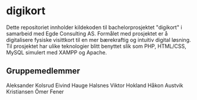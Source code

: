 # digikort

Dette repositoriet innholder kildekoden til bachelorprosjektet "digikort" i samarbeid med Egde Consulting AS. Formålet med prosjektet er å digitalisere fysiske visittkort til en mer bærekraftig og intuitiv digital løsning. Til prosjektet har ulike teknologier blitt benyttet slik som PHP, HTML/CSS, MySQL simulert med XAMPP og Apache.

## Gruppemedlemmer
Aleksander Kolsrud
Eivind Hauge Halsnes
Viktor Hokland
Håkon Austvik Kristiansen
Ömer Fener
